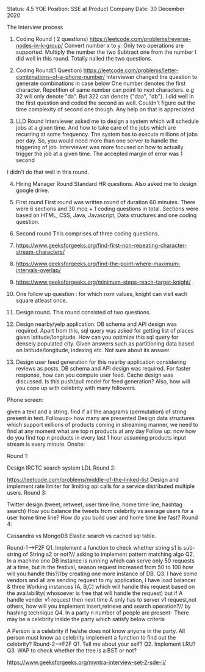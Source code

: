 Status: 4.5 YOE
Position: SSE at Product Company
Date: 30 December 2020

The interview process

1. Coding Round ( 2 questions)
https://leetcode.com/problems/reverse-nodes-in-k-group/
Convert number x to y. Only two operations are supported.
Multiply the number the two
Subtract one from the number
I did well in this round. Totally nailed the two questions.

2. Coding Round(1 Question)
https://leetcode.com/problems/letter-combinations-of-a-phone-number/
Interviewer changed the question to generate combinations in case below
One number denotes the first character.
Repetition of same number can point to next characters.
e.g 32 will only denote "da". But 322 can denote {"daa", "db"}.
I did well in the first question and coded the second as well. Couldn't figure out the time complexity of second one though. Any help on that is appreciated.

3. LLD Round
Interviewer asked me to design a system which will schedule jobs at a given time. And how to take care of the jobs which are recurring at some frequency. The system has to execute millions of jobs per day. So, you would need more than one server to handle the triggering of job.
Interviewer was more focused on how to actually trigger the job at a given time. The accepted margin of error was 1 second

I didn't do that well in this round.

4. Hiring Manager Round
Standard HR questions. Also asked me to design google drive.


1. First round
First round was written round of duration 60 minutes. There were 6 sections and 30 mcq + 1 coding questions in total. Sections were based on HTML, CSS, Java, Javascript, Data structures and one coding question.

2. Second round
This comprises of three coding questions.
1. https://www.geeksforgeeks.org/find-first-non-repeating-character-stream-characters/
2. https://www.geeksforgeeks.org/find-the-point-where-maximum-intervals-overlap/
3. https://www.geeksforgeeks.org/minimum-steps-reach-target-knight/ .
4. One follow up question : for which nxm values, knight can visit each square atleast once.

3. Design round.
This round consisted of two questions.
1. Design nearby/yelp application. DB schema and API design was required. Apart from this, sql query was asked for getting list of places given latitude/longitude. How can you optimize this sql query for densely populated city. Given answers such as partitioning data based on latitude/longitude, indexing etc. Not sure about its answer.
2. Design user feed generation for this nearby application considering reviews as posts. DB schema and API design was required. For faster response, how can you compute user feed. Cache design was discussed. Is this push/pull model for feed generation? Also, how will you cope up with celebrity with many followers.

Phone screen:

given a text and a string, find if all the anagrams (permutation) of string present in text. Followup> how many are presented
Design data structures which support millions of products coming in streaming manner, we need to find at any moment what are top n products at any day
Follow up: now how do you find top n products in every last 1 hour assuming products input stream is every minute.
Onsite:

Round 1:

Design IRCTC search system LDL
Round 2:

https://leetcode.com/problems/middle-of-the-linked-list
Design and implement rate limiter for limiting api calls for a service distributed multiple users.
Round 3:

Twitter design (tweet, retweet, user time line, home time line, hashtag search)
How you balance the tweets from celebrity vs average users for a user home time line?
How do you build user and home time line fast?
Round 4:

Cassandra vs MongoDB
Elastic search vs cached sql table.

Round-1-->F2F
Q1. Implement a function to check whether string s1 is sub-string of String s2 or not?// asking to implement pattern matching algo
Q2. In a machine one DB instance is running which can serve only 50 requests at a time, but in the festival, season request increased from 50 to 100 how will you handle this?//by creating one more instance of DB.
Q3. I have some vendors and all are sending request to my application, I have load balancer & three Working instances (A, B,C) which will handle this request based on the availability( whosoever is free that will handle the request) but if A handle vender v1 request then next time A only has to server v1 request,not others, how will you implement insert,retrieve and search operation?// by hashing technique
Q4. In a party n number of people are present-
There may be a celebrity inside the party which satisfy below criteria

A Person is a celebrity if he/she does not know anyone in the party.
All person must know aa celebrity
implement a function to find out the celebrity?
Round-2-->F2F
Q1. Tell me about your self?
Q2. Implement LRU?
Q3. WAP to check whether the tree is a BST or not?

https://www.geeksforgeeks.org/myntra-interview-set-2-sde-ii/
